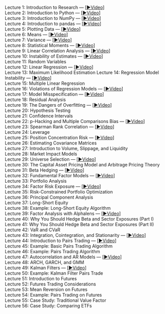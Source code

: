Lecture 1: Introduction to Research — [[▶️Video](https://www.youtube.com/watch?v=W-TlWzwM208)]\
Lecture 2: Introduction to Python — [[▶️Video](https://www.youtube.com/watch?v=bQUWLkKzpxE)]\
Lecture 3: Introduction to NumPy — [[▶️Video](https://www.youtube.com/watch?v=48RqKyD6fas)]\
Lecture 4: Introduction to pandas — [[▶️Video](https://www.youtube.com/watch?v=pAkEuv1lj08)]\
Lecture 5: Plotting Data — [[▶️Video](https://www.youtube.com/watch?v=nKq_wz3Qk8w)]\
Lecture 6: Means — [[▶️Video](https://www.youtube.com/watch?v=XYbsBsRtCjw)]\
Lecture 7: Variance — [[▶️Video](https://www.youtube.com/watch?v=0AWY0odmjSs)]\
Lecture 8: Statistical Moments — [[▶️Video](https://www.youtube.com/watch?v=mkVA_xUWDI0)]\
Lecture 9: Linear Correlation Analysis — [[▶️Video](https://www.youtube.com/watch?v=GM76JkrVmRk?t=2m6s)]\
Lecture 10: Instability of Estimates — [[▶️Video](https://www.youtube.com/watch?v=2pbu3_6lF40)]\
Lecture 11: Random Variables \
Lecture 12: Linear Regression — [[▶️Video](https://www.youtube.com/watch?v=Af0l3TQJ3h8?t=3m36s)]\
Lecture 13: Maximum Likelihood Estimation 
Lecture 14: Regression Model Instability — [[▶️Video](https://www.youtube.com/watch?v=HMQ34PfhzGE)]\
Lecture 15: Multiple Linear Regression \
Lecture 16: Violations of Regression Models — [[▶️Video](https://www.youtube.com/watch?v=xM94MRs8U3M)]\
Lecture 17: Model Misspecification — [[▶️Video](https://www.youtube.com/watch?v=t4peS8Ak-sY)]\
Lecture 18: Residual Analysis \
Lecture 19: The Dangers of Overfitting — [[▶️Video](https://www.youtube.com/watch?v=KNCgvjyKrcw)]\
Lecture 20: Hypothesis Testing \
Lecture 21: Confidence Intervals \
Lecture 22: p-Hacking and Multiple Comparisons Bias — [[▶️Video](https://www.youtube.com/watch?v=YiDfbYtgUPc)]\
Lecture 23: Spearman Rank Correlation — [[▶️Video](https://www.youtube.com/watch?v=GM76JkrVmRk?t=25m51s)]\
Lecture 24: Leverage \
Lecture 25: Position Concentration Risk — [[▶️Video](https://www.youtube.com/watch?v=I1z7B2_FarQ)]\
Lecture 26: Estimating Covariance Matrices \
Lecture 27: Introduction to Volume, Slippage, and Liquidity \
Lecture 28: Market Impact Models \
Lecture 29: Universe Selection — [[▶️Video](https://www.youtube.com/watch?v=oa5RhuHVbH0)]\
Lecture 30: The Capital Asset Pricing Model and Arbitrage Pricing Theory \
Lecture 31: Beta Hedging — [[▶️Video](https://www.youtube.com/watch?v=Af0l3TQJ3h8?t=22m14s)]\
Lecture 32: Fundamental Factor Models — [[▶️Video](https://www.youtube.com/watch?v=P16zDtf0CE0)]\
Lecture 33: Portfolio Analysis \
Lecture 34: Factor Risk Exposure — [[▶️Video](https://www.youtube.com/watch?v=Ep8Y5JfQoRg)]\
Lecture 35: Risk-Constrained Portfolio Optimization \
Lecture 36: Principal Component Analysis \
Lecture 37: Long-Short Equity \
Lecture 38: Example: Long-Short Equity Algorithm \
Lecture 39: Factor Analysis with Alphalens — [[▶️Video](https://www.youtube.com/watch?v=v5IYcBxMDYE)]\
Lecture 40: Why You Should Hedge Beta and Sector Exposures (Part I) \
Lecture 41: Why You Should Hedge Beta and Sector Exposures (Part II) \
Lecture 42: VaR and CVaR \
Lecture 43: Integration, Cointegration, and Stationarity — [[▶️Video](https://www.youtube.com/watch?v=Pn_RiDbK82M)]\
Lecture 44: Introduction to Pairs Trading — [[▶️Video](https://www.youtube.com/watch?v=JTucMRYMOyY)]\
Lecture 45: Example: Basic Pairs Trading Algorithm \
Lecture 46: Example: Pairs Trading Algorithm \
Lecture 47: Autocorrelation and AR Models — [[▶️Video](https://www.youtube.com/watch?v=fnrSZvla51Y)]\
Lecture 48: ARCH, GARCH, and GMM \
Lecture 49: Kalman Filters — [[▶️Video](https://www.youtube.com/watch?v=RxIdLu18SsE)]\
Lecture 50: Example: Kalman Filter Pairs Trade \
Lecture 51: Introduction to Futures \
Lecture 52: Futures Trading Considerations \
Lecture 53: Mean Reversion on Futures \
Lecture 54: Example: Pairs Trading on Futures \
Lecture 55: Case Study: Traditional Value Factor \
Lecture 56: Case Study: Comparing ETFs 